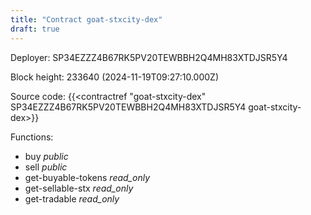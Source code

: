 ```yaml
---
title: "Contract goat-stxcity-dex"
draft: true
---
```

Deployer: SP34EZZZ4B67RK5PV20TEWBBH2Q4MH83XTDJSR5Y4


 



Block height: 233640 (2024-11-19T09:27:10.000Z)

Source code: {{<contractref "goat-stxcity-dex" SP34EZZZ4B67RK5PV20TEWBBH2Q4MH83XTDJSR5Y4 goat-stxcity-dex>}}

Functions:

* buy _public_
* sell _public_
* get-buyable-tokens _read_only_
* get-sellable-stx _read_only_
* get-tradable _read_only_
